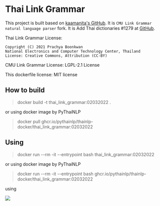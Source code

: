 # Thai Link Grammar

This project is built based on [kaamanita's GitHub](https://github.com/kaamanita/link-grammar). It is `CMU Link Grammar natural language parser` fork. It is Add Thai dictionaries #1279 at [GitHub](https://github.com/opencog/link-grammar/pull/1279).


Thai Link Grammar License:
```
Copyright (C) 2021 Prachya Boonkwan
National Electronics and Computer Technology Center, Thailand
License: Creative Commons, Attribution (CC-BY)
```

CMU Link Grammar License: LGPL-2.1 License 

This dockerfile license: MIT license

## How to build

> docker build -t thai_link_grammar:02032022 .

or using docker image by PyThaiNLP

> docker pull ghcr.io/pythainlp/thainlp-docker/thai_link_grammar:02032022

## Using

> docker run --rm -it --entrypoint bash thai_link_grammar:02032022

or using docker image by PyThaiNLP

> docker run --rm -it --entrypoint bash ghcr.io/pythainlp/thainlp-docker/thai_link_grammar:02032022


using

![](https://user-images.githubusercontent.com/8536487/155855983-396c4254-af1d-45e8-9c3b-b25315d0ebe7.png)
